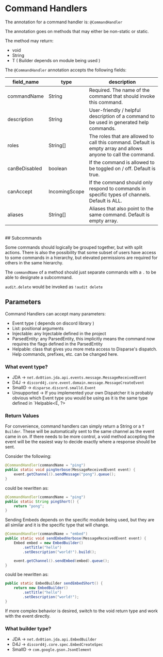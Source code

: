 # Command Handlers

The annotation for a command handler is: `@CommandHandler`

The annotation goes on methods that may either be non-static or static.

The method may return:
- void
- String
- T ( Builder depends on module being used )

The `@CommandHandler` annotation accepts the following fields:

| field_name    | type          | description                                                                                                     |
|---------------|---------------|-----------------------------------------------------------------------------------------------------------------|
| commandName   | String        | Required.  The name of the command that should invoke this command.                                             |
| description   | String        | User-friendly / helpful description of a command to be used in generated help commands.                         |
| roles         | String[]      | The roles that are allowed to call this command.  Default is empty array and allows anyone to call the command. |
| canBeDisabled | boolean       | If the command is allowed to be toggled on / off.  Default is true.                                             |
| canAccept     | IncomingScope | If the command should only respond to commands in specific types of channels.  Default is ALL.                  |
| aliases       | String[]      | Aliases that also point to the same command.  Default is empty array.                                           |

<br />
## Subcommands

Some commands should logically be grouped together, but with split actions.  There is also the possibility that some subset of users have access to some commands in a hierarchy, but elevated permissions are required for others in the same hierarchy.

The `commandName` of a method should just separate commands with a `.` to be able to designate a subcommand.

`audit.delete` would be invoked as `!audit delete`

## Parameters

Command Handlers can accept many parameters:

- Event type ( depends on discord library )
- List<String>: positional arguments
- Injectable: any Injectable defined in the project
- ParsedEntity: any ParsedEntity, this implicitly means the command now requires the flags defined in the ParsedEntity
- Helpable: class that gives you more meta access to Disparse's dispatch.  Help commands, prefixes, etc. can be changed here.

### What event type?

- JDA -> `net.dv8tion.jda.api.events.message.MessageReceivedEvent`
- D4J -> `discord4j.core.event.domain.message.MessageCreateEvent`
- SmallD -> `disparse.discord.smalld.Event`
- Unsupported -> If you implemented your own Dispatcher it is probably obvious which Event type you would be using as it is the same type defined in `Helpable<E, ?>


### Return Values

For convenience, command handlers can simply return a String or a `T Builder`.  These will be automatically sent to the same channel as the event came in on.  If there needs to be more control, a void method accepting the event will be the easiest way to decide exactly where a response should be sent.

Consider the following:

```java
@CommandHandler(commandName = "ping")
public static void pingVerbose(MessageReceivedEvent event) {
    event.getChannel().sendMessage("pong").queue();
}
```

could be rewritten as:

```java
@CommandHandler(commandName = "ping")
public static String pingShort() {
    return "pong";
}
```

Sending Embeds depends on the specific module being used, but they are all similar and it is the specific type that will change.

```java
@CommandHandler(commandName = "embed")
public static void sendEmbedVerbose(MessageReceivedEvent event) {
    Embed embed = new EmbedBuilder()
        .setTitle("hello")
        .setDescription("world!").build();

    event.getChannel().sendEmbed(embed).queue();
}
```

could be rewritten as:

```java
public static EmbedBuilder sendEmbedShort() {
    return new EmbedBuilder()
        .setTitle("hello")
        .setDescription("world!");
}
```

If more complex behavior is desired, switch to the void return type and work with the event directly.

### What builder type?

- JDA -> `net.dv8tion.jda.api.EmbedBuilder`
- D4J -> `discord4j.core.spec.EmbedCreateSpec`
- SmallD -> `com.google.gson.JsonElement`
